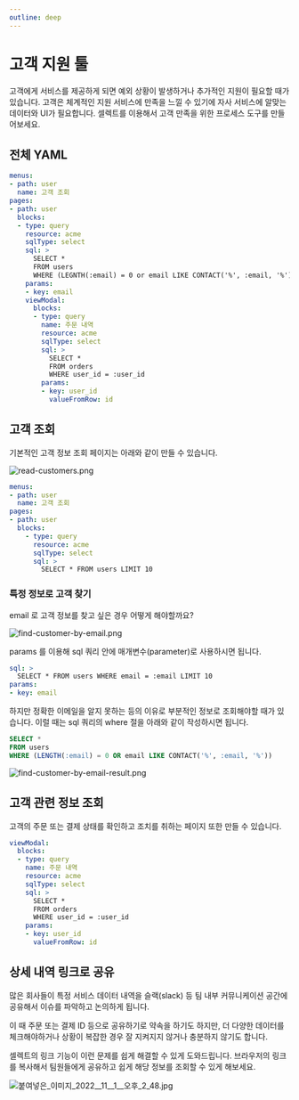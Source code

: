 ```yaml
---
outline: deep
---
```


# 고객 지원 툴

고객에게 서비스를 제공하게 되면 예외 상황이 발생하거나 추가적인 지원이 필요할 때가 있습니다. 
고객은 체계적인 지원 서비스에 만족을 느낄 수 있기에 자사 서비스에 알맞는 데이터와 UI가 필요합니다. 
셀렉트를 이용해서 고객 만족을 위한 프로세스 도구를 만들어보세요.

## 전체 YAML

```yaml
menus:
- path: user
  name: 고객 조회
pages:
- path: user
  blocks:
  - type: query
    resource: acme
    sqlType: select
    sql: >
      SELECT * 
      FROM users 
      WHERE (LEGNTH(:email) = 0 or email LIKE CONTACT('%', :email, '%'))
    params:
    - key: email
    viewModal:
      blocks:
      - type: query
        name: 주문 내역
        resource: acme
        sqlType: select
        sql: >
          SELECT *
          FROM orders
          WHERE user_id = :user_id
        params:
        - key: user_id
          valueFromRow: id
```

## 고객 조회

기본적인 고객 정보 조회 페이지는 아래와 같이 만들 수 있습니다. 

![](https://imagedelivery.net/MHVC-FGTDyxApYeHyF29Tw/1a3234a3-1141-45d9-771f-b16775137300/docs "read-customers.png")

```yaml
menus:
- path: user
  name: 고객 조회
pages:
- path: user
  blocks:
    - type: query
      resource: acme
      sqlType: select
      sql: >
        SELECT * FROM users LIMIT 10
```

### 특정 정보로 고객 찾기

email 로 고객 정보를 찾고 싶은 경우 어떻게 해야할까요?

![](https://imagedelivery.net/MHVC-FGTDyxApYeHyF29Tw/854b27fe-39e8-496c-5da4-c1b5a2f66300/docs "find-customer-by-email.png")

params 를 이용해 sql 쿼리 안에 매개변수(parameter)로 사용하시면 됩니다. 

```yaml
sql: >
  SELECT * FROM users WHERE email = :email LIMIT 10
params:
- key: email
```

하지만 정확한 이메일을 알지 못하는 등의 이유로 부분적인 정보로 조회해야할 때가 있습니다. 이럴 때는 sql 쿼리의 where 절을 아래와 같이 작성하시면 됩니다. 

```sql
SELECT * 
FROM users 
WHERE (LENGTH(:email) = 0 OR email LIKE CONTACT('%', :email, '%'))
```

![](https://imagedelivery.net/MHVC-FGTDyxApYeHyF29Tw/e7748f40-d634-40b3-f2b3-52349f71fd00/docs "find-customer-by-email-result.png")

## 고객 관련 정보 조회

고객의 주문 또는 결제 상태를 확인하고 조치를 취하는 페이지 또한 만들 수 있습니다. 

```yaml
viewModal:
  blocks:
  - type: query
    name: 주문 내역
    resource: acme
    sqlType: select
    sql: >
      SELECT *
      FROM orders
      WHERE user_id = :user_id
    params:
    - key: user_id
      valueFromRow: id
```

## 상세 내역 링크로 공유

많은 회사들이 특정 서비스 데이터 내역을 슬랙(slack) 등 팀 내부 커뮤니케이션 공간에 공유해서 이슈를 파악하고 논의하게 됩니다. 

이 때 주문 또는 결제 ID 등으로 공유하기로 약속을 하기도 하지만, 더 다양한 데이터를 체크해야하거나 상황이 복잡한 경우 잘 지켜지지 않거나 충분하지 않기도 합니다. 

셀렉트의 링크 기능이 이런 문제를 쉽게 해결할 수 있게 도와드립니다. 브라우저의 링크를 복사해서 팀원들에게 공유하고 쉽게 해당 정보를 조회할 수 있게 해보세요.

![](https://imagedelivery.net/MHVC-FGTDyxApYeHyF29Tw/18f7a84d-ce3f-4699-f623-429421901200/docs "붙여넣은_이미지_2022__11__1__오후_2_48.jpg")